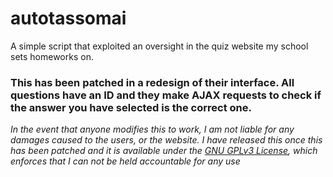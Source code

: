 # autotassomai
A simple script that exploited an oversight in the quiz website my school sets homeworks on.

### This has been patched in a redesign of their interface. All questions have an ID and they make AJAX requests to check if the answer you have selected is the correct one.

_In the event that anyone modifies this to work, I am not liable for any damages caused to the users, or the website. I have released this once this has been patched and it is available under the [GNU GPLv3 License](LICENSE), which enforces that I can not be held accountable for any use_

